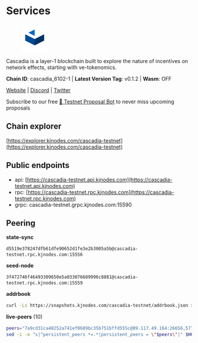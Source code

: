 # Services

<figure><img src="https://raw.githubusercontent.com/kj89/cosmos-images/main/logos/cascadia.png" alt=""><figcaption></figcaption></figure>

Cascadia is a layer-1 blockchain built to explore the  nature of incentives on network effects, starting  with ve-tokenomics.

**Chain ID**: cascadia_6102-1 | **Latest Version Tag**: v0.1.2 | **Wasm**: OFF

[Website](https://www.cascadia.foundation) | [Discord](https://discord.gg/cascadia) | [Twitter](https://twitter.com/CascadiaSystems)



Subscribe to our free [🤖 Testnet Proposal Bot](https://t.me/kjnodes_testnet_proposal_bot) to never miss upcoming proposals


## Chain explorer
[https://explorer.kjnodes.com/cascadia-testnet](https://explorer.kjnodes.com/cascadia-testnet)

## Public endpoints

* api: [https://cascadia-testnet.api.kjnodes.com](https://cascadia-testnet.api.kjnodes.com)
* rpc: [https://cascadia-testnet.rpc.kjnodes.com](https://cascadia-testnet.rpc.kjnodes.com)
* grpc: cascadia-testnet.grpc.kjnodes.com:15590

## Peering

**state-sync**

```text
d5519e378247dfb61dfe90652d1fe3e2b3005a5b@cascadia-testnet.rpc.kjnodes.com:15556
```

**seed-node**

```text
3f472746f46493309650e5a033076689996c8881@cascadia-testnet.rpc.kjnodes.com:15559
```

**addrbook**
```bash
curl -Ls https://snapshots.kjnodes.com/cascadia-testnet/addrbook.json > $HOME/.cascadiad/config/addrbook.json
```

**live-peers** (10)
```bash
peers="7a9cd31ca48252a741ef0689bc35b751bffd555c@89.117.49.164:26656,577e5876fab3d5f94a43522a58f2fe0f07445599@95.217.211.32:30656,349d92de7d6e23ff4ce6dfbf6628a04da3483245@194.163.155.195:26656,040d0b6ffefba3283b5763e26c352c7b1b232c1f@65.109.90.171:34656,bd798e85f2e58cd0da70e6266014841dd79aaf04@65.109.160.90:18656,1d61222b7b8e180aacebfd57fbd2d8ab95ebdc4c@65.109.93.152:35656,d5519e378247dfb61dfe90652d1fe3e2b3005a5b@65.109.68.190:15556,c38634d727ec644530dff5a8dfe11ee45f9ae735@95.214.53.218:11656,77ae41601b06b3ca611e51047df04d3e35908aff@5.78.79.229:18656,4ed3e9ac9d276b6f47e13eca99dc0f184e6b9c0b@185.249.225.160:18656"
sed -i -e "s|^persistent_peers *=.*|persistent_peers = \"$peers\"|" $HOME/.cascadiad/config/config.toml
```

